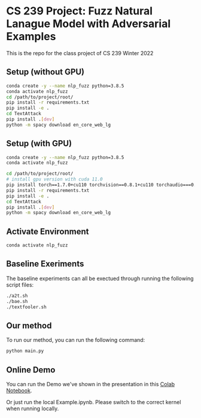 # CS 239 Project: Fuzz Natural Lanague Model with Adversarial Examples

This is the repo for the class project of CS 239 Winter 2022

## Setup (without GPU)

```bash
conda create -y --name nlp_fuzz python=3.8.5
conda activate nlp_fuzz
cd /path/to/project/root/
pip install -r requirements.txt
pip install -e .
cd TextAttack
pip install .[dev]
python -m spacy download en_core_web_lg
```

## Setup (with GPU)

```bash
conda create -y --name nlp_fuzz python=3.8.5
conda activate nlp_fuzz

cd /path/to/project/root/
# install gpu version with cuda 11.0
pip install torch==1.7.0+cu110 torchvision==0.8.1+cu110 torchaudio===0.7.0 -f https://download.pytorch.org/whl/torch_stable.html
pip install -r requirements.txt
pip install -e .
cd TextAttack
pip install .[dev]
python -m spacy download en_core_web_lg
```

## Activate Environment

```bash
conda activate nlp_fuzz
```

## Baseline Exeriments
The baseline experiments can all be exectued through running the following script files:

```bash
./a2t.sh
./bae.sh
./textfooler.sh
```

## Our method
To run our method, you can run the following command:

```bash
python main.py
```

## Online Demo
You can run the Demo we've shown in the presentation in this [Colab Notebook](https://drive.google.com/file/d/1hW-PfcingOF1v57cjvX7ygZ-ZhhJoa9Z/view?usp=sharing).

Or just run the local Example.ipynb. Please switch to the correct kernel when running locally.

